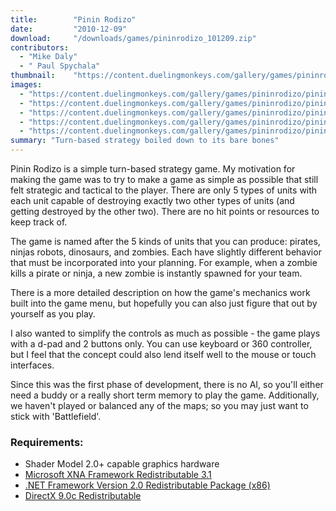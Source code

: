 ```yaml
---
title:        "Pinin Rodizo"
date:         "2010-12-09"
download:     "/downloads/games/pininrodizo_101209.zip"
contributors: 
  - "Mike Daly"
  - " Paul Spychala"
thumbnail:    "https://content.duelingmonkeys.com/gallery/games/pininrodizo/pininrodizo_thumb.png"
images: 
  - "https://content.duelingmonkeys.com/gallery/games/pininrodizo/pininrodizo_101209_1.png"
  - "https://content.duelingmonkeys.com/gallery/games/pininrodizo/pininrodizo_101209_2.png"
  - "https://content.duelingmonkeys.com/gallery/games/pininrodizo/pininrodizo_101209_3.png"
  - "https://content.duelingmonkeys.com/gallery/games/pininrodizo/pininrodizo_101209_4.png"
  - "https://content.duelingmonkeys.com/gallery/games/pininrodizo/pininrodizo_101209_5.png"
summary: "Turn-based strategy boiled down to its bare bones"
---
```

Pinin Rodizo is a simple turn-based strategy game. My motivation for making the game was to try to make a game as simple as possible that still felt strategic and tactical to the player. There are only 5 types of units with each unit capable of destroying exactly two other types of units (and getting destroyed by the other two). There are no hit points or resources to keep track of.

The game is named after the 5 kinds of units that you can produce: pirates, ninjas robots, dinosaurs, and zombies. Each have slightly different behavior that must be incorporated into your planning. For example, when a zombie kills a pirate or ninja, a new zombie is instantly spawned for your team.

There is a more detailed description on how the game's mechanics work built into the game menu, but hopefully you can also just figure that out by yourself as you play.

I also wanted to simplify the controls as much as possible - the game plays with a d-pad and 2 buttons only. You can use keyboard or 360 controller, but I feel that the concept could also lend itself well to the mouse or touch interfaces.

Since this was the first phase of development, there is no AI, so you'll either need a buddy or a really short term memory to play the game. Additionally, we haven't played or balanced any of the maps; so you may just want to stick with 'Battlefield'.

### Requirements:

* Shader Model 2.0+ capable graphics hardware
* [Microsoft XNA Framework Redistributable 3.1](http://www.microsoft.com/downloads/details.aspx?FamilyID=53867a2a-e249-4560-8011-98eb3e799ef2&displaylang=en)
* [.NET Framework Version 2.0 Redistributable Package (x86)](http://www.microsoft.com/downloads/details.aspx?FamilyID=0856eacb-4362-4b0d-8edd-aab15c5e04f5)
* [DirectX 9.0c Redistributable](http://go.microsoft.com/fwlink/?LinkID=56513&clcid=0x409)



